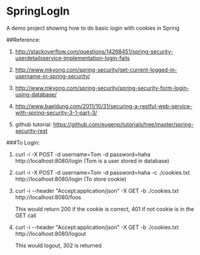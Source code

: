 # SpringLogIn
A demo project showing how to do basic login with cookies in Spring


##Reference:

1. http://stackoverflow.com/questions/14268451/spring-security-userdetailsservice-implementation-login-fails

2. http://www.mkyong.com/spring-security/get-current-logged-in-username-in-spring-security/

3. http://www.mkyong.com/spring-security/spring-security-form-login-using-database/

4. http://www.baeldung.com/2011/10/31/securing-a-restful-web-service-with-spring-security-3-1-part-3/

5. github tutorial: https://github.com/eugenp/tutorials/tree/master/spring-security-rest

###To Login:

1. curl -i -X POST -d username=Tom -d password=haha http://localhost:8080/login     (Tom is a user stored in database)

2. curl -i -X POST -d username=Tom -d password=haha -c ./cookies.txt http://localhost:8080/login (To store cookie)

3. curl -i --header "Accept:application/json" -X GET -b ./cookies.txt http://localhost:8080/foos
	
	This would return 200 if the cookie is correct, 401 if not cookie is in the GET call

4. curl -i --header "Accept:application/json" -X GET -b ./cookies.txt http://localhost:8080/logout

    This would logout, 302 is returned






 







